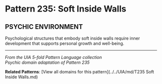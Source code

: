 # Pattern 235: Soft Inside Walls

## PSYCHIC ENVIRONMENT

Psychological structures that embody soft inside walls require inner development that supports personal growth and well-being.

---

*From the UIA 5-fold Pattern Language collection*  
*Psychic domain adaptation of Pattern 235*

**Related Patterns**: [View all domains for this pattern](../../UIA/md/T235 Soft Inside Walls.md)